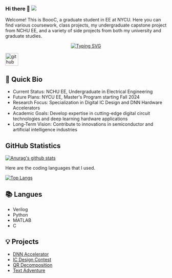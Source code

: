 ### Hi there 👋 ![](https://komarev.com/ghpvc/?username=BoooC)

Welcome! This is BoooC, a graduate student in EE at NYCU. 
Here you can find various coursework, 
class projects, my undergraduate capstone project from NCHU EE, 
and a variety of side projects from both my university and graduate studies.

<p align="center">
<a href="https://github.com/BoooC">
    <img src="https://readme-typing-svg.demolab.com?font=Fira+Code&size=25&duration=3000&pause=10&color=B1AEF7&background=FFFFFF00&center=true&multiline=true&width=1000&height=80&lines=NYCH+EE+%7C+Master+Student;Digital+IC+Design+%7C+DNN+Accelerator" alt="Typing SVG" />  


[<img src='https://cdn.jsdelivr.net/npm/simple-icons@3.0.1/icons/github.svg' alt='github' height='40'>](https://github.com/BoooC)  
  

## 📖 Quick Bio
- Current Status: NCHU EE, Undergraduate in Electrical Engineering
- Future Plans: NYCU EE, Master's Program starting Fall 2024
- Research Focus: Specialization in Digital IC Design and DNN Hardware Accelerators
- Academic Goals: Develop expertise in cutting-edge digital circuit technologies and deep learning hardware applications
- Long-Term Vision: Contribute to innovations in semiconductor and artificial intelligence industries



## GitHub Statistics  
[![Anurag's github stats](https://github-readme-stats.vercel.app/api?username=BoooC&count_private=true&show_icons=true)](https://github.com/anuraghazra/github-readme-stats)

Here are the coding languages that I used.

[![Top Langs](https://github-readme-stats.vercel.app/api/top-langs/?username=BoooC)](https://github.com/anuraghazra/github-readme-stats)


## 📚 Langues  
- Verilog
- Python
- MATLAB
- C
  
  
## 💡 Projects
- [DNN Accelerator](https://github.com/BoooC/Implementation-of-a-Flexible-and-Energy-Efficient-Accelerator-For-Sparse-Convolution-Neural-Network) 
- [IC Design Contest](https://github.com/BoooC/ICDC) 
- [QR Decomposition](https://github.com/BoooC/VLSI-DPS-HW/tree/master/HW4) 
- [Text Adventure](https://github.com/BoooC/Text_Adventure) 

